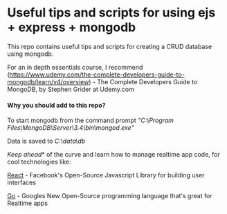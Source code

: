 # Useful tips and scripts for using ejs + express + mongodb
This repo contains useful tips and scripts for creating a CRUD database using mongodb.  

For an in depth essentials course, I recommend (https://www.udemy.com/the-complete-developers-guide-to-mongodb/learn/v4/overview) - The Complete Developers Guide to MongoDB, by Stephen Grider at Udemy.com

#### Why you should add to this repo?

To start mongodb from the command prompt *"C:\Program Files\MongoDB\Server\3.4\bin\mongod.exe"*

Data is saved to *C:\data\db*

*Keep ahead** of the curve and learn how to manage realtime app code, for cool technologies like:

[React](https://facebook.github.io/react/) - Facebook's Open-Source Javascript Library for building user interfaces

[Go](https://golang.org/) - Googles New Open-Source programming language that's great for Realtime apps
